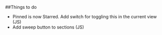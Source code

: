 ##Things to do
- Pinned is now Starred. Add switch for toggling this in the current view (JS)
- Add sweep button to sections (JS)